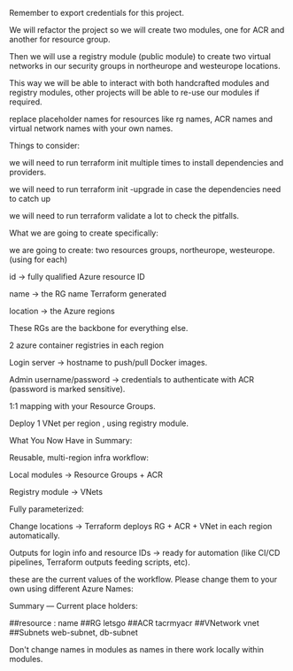 Remember to export credentials for this project.

We will refactor the project so we will create two modules, one for ACR and another for resource group.

Then we will use a registry module (public module) to create two virtual networks in our security groups in northeurope and westeurope locations.

This way we will be able to interact with both handcrafted modules and registry modules, other projects will be able to re-use our modules if required.

replace placeholder names for resources like rg names, ACR names and virtual network names with your own names.

Things to consider:


we will need to run terraform init multiple times to install dependencies
and providers.

we will need to run terraform init -upgrade in case the dependencies need to catch up

we will need to run terraform validate a lot to check the pitfalls.


What we are going to create specifically:

we are going to create: two resources groups, northeurope, westeurope.
(using for each)

id → fully qualified Azure resource ID

name → the RG name Terraform generated

location → the Azure regions

These RGs are the backbone for everything else.

2 azure container registries in each region

Login server → hostname to push/pull Docker images.

Admin username/password → credentials to authenticate with ACR (password is marked sensitive).

1:1 mapping with your Resource Groups.

Deploy 1 VNet per region , using registry module.


What You Now Have in Summary:

Reusable, multi-region infra workflow:

Local modules → Resource Groups + ACR

Registry module → VNets

Fully parameterized:

Change locations → Terraform deploys RG + ACR + VNet in each region automatically.

Outputs for login info and resource IDs → ready for automation (like CI/CD pipelines, Terraform outputs feeding scripts, etc).


these are the current values of the workflow. Please change them to your own using different Azure Names:

Summary — Current place holders:

##resource : name
	##RG	letsgo
   ##ACR	tacrmyacr
  ##VNetwork	vnet
##Subnets	web-subnet, db-subnet

Don't change names in modules as names in there work locally within modules.